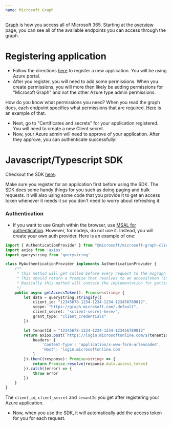 ```yaml
---
name: Microsoft Graph 
---
```


[Graph](https://docs.microsoft.com/en-us/graph/overview) is how you access all of Microsoft 365. Starting at the [overview](https://docs.microsoft.com/en-us/graph/api/overview?view=graph-rest-1.0) page, you can see all of the available endpoints you can access through the graph. 

# Registering application 

* Follow the directions [here](https://docs.microsoft.com/en-us/graph/auth-register-app-v2) to register a new application. You will be using Azure portal. 
* After you register, you will need to add some permissions. When you create permissions, you will more then likely be adding permissions for "Microsoft Graph" and not the other Azure type admin permissions. 

How do you know what permissions you need? When you read the graph docs, each endpoint specifies what permissions that are required. [Here](https://docs.microsoft.com/en-us/graph/api/drive-list?view=graph-rest-1.0&tabs=cs#permissions) is an example of that. 
* Next, go to "Certificates and secrets" for your application registered. You will need to create a new Client secret. 
* Now, your Azure admin will need to approve of your application. After they approve, you can authenticate successfully! 

# Javascript/Typescript SDK 

Checkout the SDK [here](https://github.com/microsoftgraph/msgraph-sdk-javascript). 

Make sure you register for an application first before using the SDK. The SDK does some handy things for you such as doing paging and bulk requests. It will also using some code that you provide it to get an access token whenever it needs it so you don't need to worry about refreshing it. 

### Authentication 

* If you want to use Graph within the browser, use [MSAL for authentication](https://github.com/AzureAD/microsoft-authentication-library-for-js/tree/dev/lib/msal-core). However, for nodejs, do not use it. Instead, you will create your own auth provider. Here is an example of one:

```ts
import { AuthenticationProvider } from "@microsoft/microsoft-graph-client";
import axios from 'axios'
import querystring from 'querystring'

class MyAuthenticationProvider implements AuthenticationProvider {
	/**
	 * This method will get called before every request to the msgraph server
	 * This should return a Promise that resolves to an accessToken (in case of success) or rejects with error (in case of failure)
	 * Basically this method will contain the implementation for getting and refreshing accessTokens
	 */
	public async getAccessToken(): Promise<string> {
		let data = querystring.stringify({
			client_id: "12345678-1234-1234-1234-123456789012",
			scope: "https://graph.microsoft.com/.default",
			client_secret: "<client-secret-here>",
			grant_type: "client_credentials"
		})

        let tenantId = "12345678-1234-1234-1234-123456789012"
		return axios.post(`https://login.microsoftonline.com/${tenantId}/oauth2/v2.0/token`, data, {
			headers: {
				'Content-Type': 'application/x-www-form-urlencoded',
				'Host': 'login.microsoftonline.com'
			}
		}).then((response): Promise<string> => {			
			return Promise.resolve(response.data.access_token)
		}).catch((error) => {			
			throw error 
		})
	}
}
```

The `client_id`, `client_secret` and `tenantId` you get after registering your Azure application. 

* Now, when you use the SDK, it will automatically add the access token for you for each request. 
